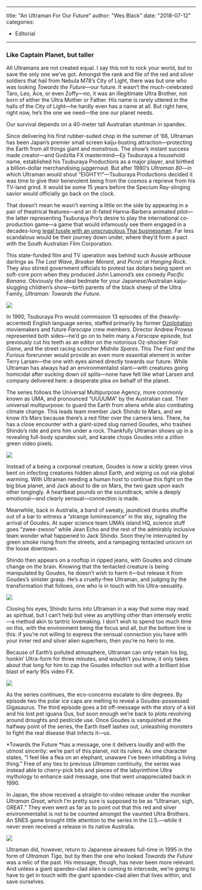 
---
title: "An Ultraman For Our Future"
author: "Wes Black"
date: "2018-07-12"
categories:
- Editorial
---

### Like Captain Planet, but taller

All Ultramans are not created equal. I say this not to rock your world, but to save the only one we’ve got. Amongst the rank and file of the red and silver soldiers that hail from Nebula M78’s City of Light, there was but one who was looking *Towards the Future*—our future. It wasn’t the much-celebrated Taro, Leo, Ace, or even Zoffy—no, it was an illegitimate Ultra Brother, not born of either the Ultra Mother or Father. His name is rarely uttered in the halls of the City of Light—he hardly even has a name at all. But right here, right now, he’s the one we need—the one our planet needs.

Our survival depends on a 40-meter tall Australian stuntman in spandex.

Since delivering his first rubber-suited chop in the summer of ’66, Ultraman has been Japan’s premier small screen kaiju-busting attraction—protecting the Earth from all things giant and monstrous. The show’s instant success made creator—and Godzilla FX mastermind—Eji Tsuburaya a household name, established his Tsuburaya Productions as a major player, and birthed a billion-dollar merchandising juggernaut. But after 1980’s *Ultraman 80*—in which Ultraman would shout “EIGHTY!”—Tsuburaya Productions decided it was time to give their benevolent being from the cosmos a reprieve from his TV-land grind. It would be some 15 years before the Specium Ray-slinging savior would officially go back on the clock.

That doesn’t mean he wasn’t earning a little on the side by appearing in a pair of theatrical features—and an ill-fated Hanna-Barbera animated pilot—the latter representing Tsuburaya Pro’s desire to play the international co-production game—a game that would infamously see them engaged in a decades-long [legal tussle with an unscrupulous Thai businessman](http://ultra.wikia.com/wiki/Ultra_Series/Licensing_Disputes). Far less scandalous would be their journey down under, where they’d form a pact with the South Australian Film Corporation.

This state-funded film and TV operation was behind such Aussie arthouse darlings as *The Last Wave*, *Breaker Morant*, and *Picnic at Hanging Rock*. They also stirred government officials to protest tax dollars being spent on soft-core porn when they produced John Lamond’s sex comedy *Pacific Banana*. Obviously the ideal bedmate for your Japanese/Australian kaiju-slugging children’s show—birth parents of the black sheep of the Ultra Family, *Ultraman: Towards the Future*. 

![](https://i2.wp.com/vrvblog.co/wp-content/uploads/2018/12/MidniteSpares-1.gif?w=1170&#038;ssl=1)

In 1990, Tsuburaya Pro would commission 13 episodes of the (heavily-accented) English language series, staffed primarily by former [Ozploitation](https://vrvblog.co/wesblk/2370/how-the-australian-government-funded-a-wave-of-bizarre-horror-films-embarrassed-the-critics-and-kickstarted-the-careers-of-hollywood-writers/) moviemakers and future *Farscape* crew members. Director Andrew Prowse represented both sides—he’d go on to helm many a *Farscape* episode, but previously cut his teeth as an editor on the notorious Oz-shocker *Fair Game*, and the street racing scorcher *Midnite Spares*. This *The Fast and the Furious* forerunner would provide an even more essential element in writer Terry Larsen—the one with eyes aimed directly towards our future. While Ultraman has always had an environmentalist slant—with creatures going homicidal after sucking down oil spills—none have felt like what Larsen and company delivered here: a desperate plea on behalf of the planet.

The series follows the Universal Multipurpose Agency, more commonly known as UMA, and pronounced “UUUUMA” by the Australian cast. Their universal multipurpose: to guard the Earth from aliens while also combating climate change. This leads team member Jack Shindo to Mars, and we know it’s Mars because there’s a red filter over the camera lens. There, he has a close encounter with a giant-sized slug named Goudes, who trashes Shindo’s ride and pins him under a rock. Thankfully Ultraman shows up in a revealing full-body spandex suit, and karate chops Goudes into a zillion green video pixels.

![](https://i2.wp.com/vrvblog.co/wp-content/uploads/2018/12/Ultra-1.gif?w=1170&#038;ssl=1)

Instead of a being a corporeal creature, Goudes is now a sickly green virus bent on infecting creatures hidden about Earth, and wiping us out via global warming. With Ultraman needing a human host to continue this fight on the big blue planet, and Jack about to die on Mars, the two gaze upon each other longingly. A heartbeat pounds on the soundtrack, while a deeply emotional—and clearly sensual—connection is made. 

Meanwhile, back in Australia, a band of sweaty, jaundiced drunks shuffle out of a bar to witness a “strange luminescence” in the sky, signaling the arrival of Goudes. At super science team UMA’s island HQ, science stuff goes “zwee-zwooo” while Jean Echo and the rest of the admirably inclusive team wonder what happened to Jack Shindo. Soon they’re interrupted by green smoke rising from the streets, and a rampaging tentacled unicorn on the loose downtown. 

Shindo then appears on a rooftop in ripped jeans, with Goudes and climate change on the brain. Knowing that the tentacled creature is being manipulated by Goudes, he doesn’t wish to harm it—but release it from Goudes’s sinister grasp. He’s a cruelty-free Ultraman, and judging by the transformation that follows, one who is in touch with his Ultra-sexuality. 

![](https://i0.wp.com/vrvblog.co/wp-content/uploads/2018/12/UltraConnection-2.gif?w=1170&#038;ssl=1)

Closing his eyes, Shindo turns into Ultraman in a way that some may read as spiritual, but I can’t help but view as anything other than intensely erotic—a method akin to tantric lovemaking. I don’t wish to spend too much time on this, with the environment being the focus and all, but the bottom line is this: if you’re not willing to express the sensual connection you have with your inner red and silver alien superhero, then you’re no hero to me.

Because of Earth’s polluted atmosphere, Ultraman can only retain his big, honkin’ Ultra-form for three minutes, and wouldn’t you know, it only takes about that long for him to zap the Goudes infection out with a brilliant blue blast of early 90s video FX.

![](https://i0.wp.com/vrvblog.co/wp-content/uploads/2018/12/Ultraman-1.gif?w=1170&#038;ssl=1)

As the series continues, the eco-concerns escalate to dire degrees. By episode two the polar ice caps are melting to reveal a Goudes-possessed Gigasaurus. The third episode goes a bit off-message with the story of a kid and his lost pet iguana Gus, but soon enough we’re back to plots revolving around droughts and pesticide use. Once Goudes is vanquished at the halfway point of the series, the Earth itself lashes out, unleashing monsters to fight the real disease that infects it—us.

*Towards the Future *has a message, one it delivers loudly and with the utmost sincerity: we’re part of this planet, not its rulers. As one character states, “I feel like a flea on an elephant, unaware I’ve been inhabiting a living thing.” Free of any ties to previous *Ultraman* continuity, the series was instead able to cherry-pick bits and pieces of the labyrinthine Ultra mythology to enhance said message, one that went unappreciated back in 1990. 

In Japan, the show received a straight-to-video release under the moniker *Ultraman Great*, which I’m pretty sure is supposed to be as “Ultraman, sigh, GREAT.” They even went as far as to point out that this red and silver environmentalist is not to be counted amongst the vaunted Ultra Brothers. An SNES game brought little attention to the series in the U.S.—while it never even received a release in its native Australia. 

![](https://i2.wp.com/vrvblog.co/wp-content/uploads/2018/12/UltraEnd-1.gif?w=1170&#038;ssl=1)

Ultraman did, however, return to Japanese airwaves full-time in 1995 in the form of *Ultraman Tiga*, but by then the one who looked *Towards the Future* was a relic of the past. His message, though, has never been more relevant. And unless a giant spandex-clad alien is coming to intercede, we’re going to have to get in touch with the giant spandex-clad alien that lives within, and save ourselves.
